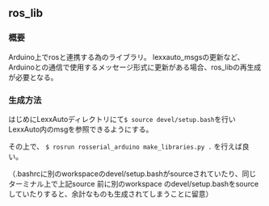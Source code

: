 ## **ros_lib**

### 概要

Arduino上でrosと連携する為のライブラリ。
lexxauto_msgsの更新など、Arduinoとの通信で使用するメッセージ形式に更新がある場合、ros_libの再生成が必要となる。

### 生成方法
はじめにLexxAutoディレクトリにて`$ source devel/setup.bash`を行いLexxAuto内のmsgを参照できるようにする。

その上で、
`$ rosrun rosserial_arduino make_libraries.py .`
を行えば良い。

（.bashrcに別のworkspaceのdevel/setup.bashがsourceされていたり、同じターミナル上で上記source 前に別のworkspace のdevel/setup.bashをsourceしていたりすると、余計なものも生成されてしまうことに留意）
